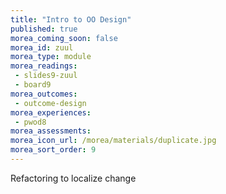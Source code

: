 ```yaml
---
title: "Intro to OO Design"
published: true
morea_coming_soon: false
morea_id: zuul
morea_type: module
morea_readings:
 - slides9-zuul
 - board9
morea_outcomes:
 - outcome-design
morea_experiences:
 - pwod8
morea_assessments:
morea_icon_url: /morea/materials/duplicate.jpg
morea_sort_order: 9
---
```


Refactoring to localize change
